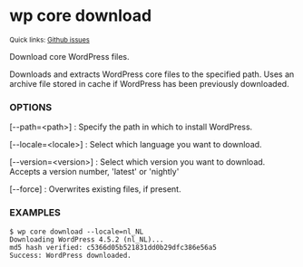 # wp core download

<small>Quick links: <a href="https://github.com/issues?q=is%3Aopen+label%3Acommand%3Acore-download+sort%3Aupdated-desc+org%3Awp-cli">Github issues</a></small>

Download core WordPress files.

Downloads and extracts WordPress core files to the specified path. Uses
an archive file stored in cache if WordPress has been previously
downloaded.

### OPTIONS

[\--path=&lt;path&gt;]
: Specify the path in which to install WordPress.

[\--locale=&lt;locale&gt;]
: Select which language you want to download.

[\--version=&lt;version&gt;]
: Select which version you want to download. Accepts a version number, 'latest' or 'nightly'

[\--force]
: Overwrites existing files, if present.

### EXAMPLES

    $ wp core download --locale=nl_NL
    Downloading WordPress 4.5.2 (nl_NL)...
    md5 hash verified: c5366d05b521831dd0b29dfc386e56a5
    Success: WordPress downloaded.


